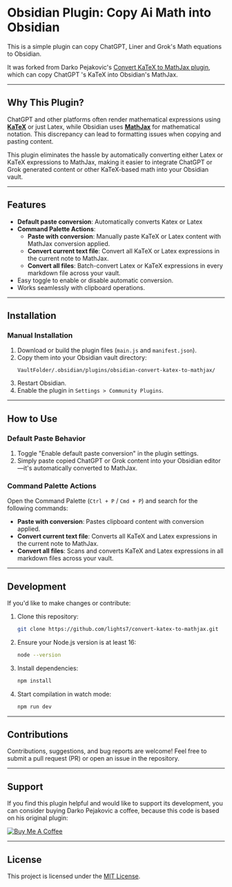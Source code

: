 # Obsidian Plugin: Copy Ai Math into Obsidian

This is a simple plugin can copy ChatGPT, Liner and Grok's Math equations to Obsidian. 

It was forked from Darko Pejakovic's [Convert KaTeX to MathJax plugin](https://github.com/pejakovic/obsidian-convert-katex-to-mathjax), which can copy ChatGPT 's KaTeX into Obsidian's MathJax.

---

## **Why This Plugin?**

  ChatGPT and other platforms often render mathematical expressions using [**KaTeX**](https://katex.org) or just Latex, while Obsidian uses [**MathJax**](https://www.mathjax.org) for mathematical notation. This discrepancy can lead to formatting issues when copying and pasting content.

This plugin eliminates the hassle by automatically converting either Latex or KaTeX expressions to MathJax, making it easier to integrate ChatGPT or Grok generated content or other KaTeX-based math into your Obsidian vault.

---

## **Features**

- **Default paste conversion**: Automatically converts Katex or Latex
- **Command Palette Actions**:
  - **Paste with conversion**: Manually paste KaTeX or Latex content with MathJax conversion applied.
  - **Convert current text file**: Convert all KaTeX or Latex expressions in the current note to MathJax.
  - **Convert all files**: Batch-convert Latex or KaTeX expressions in every markdown file across your vault.
- Easy toggle to enable or disable automatic conversion.
- Works seamlessly with clipboard operations.

---

## **Installation**

### **Manual Installation**
1. Download or build the plugin files (`main.js` and `manifest.json`).
2. Copy them into your Obsidian vault directory:
   ```
   VaultFolder/.obsidian/plugins/obsidian-convert-katex-to-mathjax/
   ```
3. Restart Obsidian.
4. Enable the plugin in `Settings > Community Plugins`.

---

## **How to Use**

### **Default Paste Behavior**
1. Toggle "Enable default paste conversion" in the plugin settings.
2. Simply paste copied ChatGPT or Grok content into your Obsidian editor—it's automatically converted to MathJax.

### **Command Palette Actions**
Open the Command Palette (`Ctrl + P` / `Cmd + P`) and search for the following commands:
- **Paste with conversion**: Pastes clipboard content with conversion applied.
- **Convert current text file**: Converts all KaTeX and Latex expressions in the current note to MathJax.
- **Convert all files**: Scans and converts KaTeX and Latex expressions in all markdown files across your vault.

---

## **Development**

If you'd like to make changes or contribute:
1. Clone this repository:
   ```bash
   git clone https://github.com/lights7/convert-katex-to-mathjax.git
   ```
2. Ensure your Node.js version is at least 16:
   ```bash
   node --version
   ```
3. Install dependencies:
   ```bash
   npm install
   ```
4. Start compilation in watch mode:
   ```bash
   npm run dev
   ```

---

## **Contributions**
Contributions, suggestions, and bug reports are welcome! Feel free to submit a pull request (PR) or open an issue in the repository.

---

## **Support**

If you find this plugin helpful and would like to support its development, you can consider buying Darko Pejakovic a coffee, because this code is based on his original plugin:

[![Buy Me A Coffee](https://www.buymeacoffee.com/assets/img/custom_images/orange_img.png)](https://www.buymeacoffee.com/darkopejakovic)

---

## **License**

This project is licensed under the [MIT License](LICENSE).